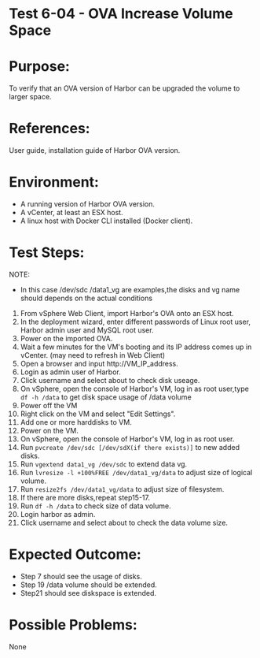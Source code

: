 Test 6-04 - OVA Increase Volume Space
=======

# Purpose:

To verify that an OVA version of Harbor can be upgraded the volume to larger space.

# References:
User guide, installation guide of Harbor OVA version.

# Environment:

* A running version of Harbor OVA version.
* A vCenter, at least an ESX host.
* A linux host with Docker CLI installed (Docker client).

# Test Steps:

NOTE:
* In this case /dev/sdc /data1_vg are examples,the disks and vg name should depends on the actual conditions


1. From vSphere Web Client, import Harbor's OVA onto an ESX host.
2. In the deployment wizard, enter different passwords of Linux root user, Harbor admin user and MySQL root user.
3. Power on the imported OVA.
4. Wait a few minutes for the VM's booting and its IP address comes up in vCenter. (may need to refresh in Web Client)
5. Open a browser and input http://VM_IP_address. 
6. Login as admin user of Harbor.
7. Click username and select about to check disk useage.	
8. On vSphere, open the console of Harbor's VM, log in as root user,type `df -h /data` to get disk space usage of /data volume
9. Power off the VM
10. Right click on the VM and select "Edit Settings".
11. Add one or more harddisks to VM.
12. Power on the VM.
13. On vSphere, open the console of Harbor's VM, log in as root user.
14. Run `pvcreate /dev/sdc [/dev/sdX(if there exists)]` to new added disks.
15. Run `vgextend data1_vg /dev/sdc` to extend data vg.
16. Run `lvresize -l +100%FREE /dev/data1_vg/data` to adjust size of logical volume.
17. Run `resize2fs /dev/data1_vg/data` to adjust size of filesystem.
18. If there are more disks,repeat step15-17.
19. Run `df -h /data` to check size of data volume.
20. Login harbor as admin.
21. Click username and select about to check the data volume size.


# Expected Outcome:

* Step 7 should see the usage of disks.
* Step 19 /data volume should be extended.
* Step21 should see diskspace is extended.

# Possible Problems:
None
